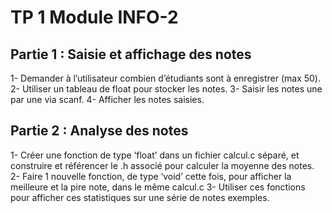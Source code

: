 # TP 1 Module INFO-2

## Partie 1 : Saisie et affichage des notes
1- Demander à l’utilisateur combien d’étudiants sont à enregistrer (max 50).
2- Utiliser un tableau de float pour stocker les notes.
3- Saisir les notes une par une via scanf.
4- Afficher les notes saisies.

## Partie 2 : Analyse des notes
1- Créer une fonction de type ‘float’ dans un fichier calcul.c séparé, et construire et référencer le .h
 associé pour calculer la moyenne des notes.
2- Faire 1 nouvelle fonction, de type ‘void’ cette fois, pour afficher la meilleure et la pire note, dans
 le même calcul.c
3- Utiliser ces fonctions pour afficher ces statistiques sur une série de notes exemples.